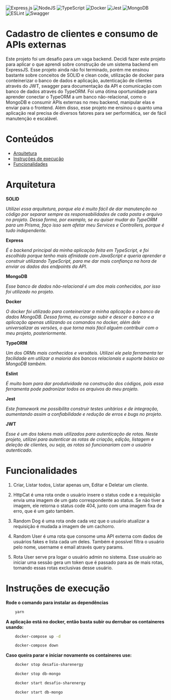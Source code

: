 ![Express.js](https://img.shields.io/badge/express.js-%23404d59.svg?style=for-the-badge&logo=express&logoColor=%2361DAFB) ![NodeJS](https://img.shields.io/badge/node.js-6DA55F?style=for-the-badge&logo=node.js&logoColor=white) ![TypeScript](https://img.shields.io/badge/typescript-%23007ACC.svg?style=for-the-badge&logo=typescript&logoColor=white) ![Docker](https://img.shields.io/badge/docker-%230db7ed.svg?style=for-the-badge&logo=docker&logoColor=white) ![Jest](https://img.shields.io/badge/-jest-%23C21325?style=for-the-badge&logo=jest&logoColor=white) ![MongoDB](https://img.shields.io/badge/MongoDB-%234ea94b.svg?style=for-the-badge&logo=mongodb&logoColor=white) ![ESLint](https://img.shields.io/badge/ESLint-4B3263?style=for-the-badge&logo=eslint&logoColor=white) ![Swagger](https://img.shields.io/badge/-Swagger-%23Clojure?style=for-the-badge&logo=swagger&logoColor=white)


# Cadastro de clientes e consumo de APIs externas

Este projeto foi um desafio para um vaga backend. Decidi fazer este projeto para aplicar o que aprendi sobre construção de um sistema backend em ExpressJS. Esse projeto ainda não foi terminado, porém me ensinou bastante sobre conceitos de SOLID e clean code, utilização de docker para conteinerizar o banco de dados e aplicação, autenticação de clientes através do JWT, swagger para documentação da API e comunicação com banco de dados através do TypeORM. Foi uma ótima oportunidade para aprender conectar o TypeORM a um banco não-relacional, como o MongoDB e consumir APIs externas no meu backend, manipular elas e enviar para o frontend. Além disso, esse projeto me ensinou o quanto uma aplicação real precisa de diversos fatores para ser performática, ser de fácil manutenção e escalável.


# Conteúdos

- [Arquitetura](#arquitetura) 
- [Instruções de execução](#instruções-de-execução)
- [Funcionalidades](#funcionalidades)


# Arquitetura 

**SOLID**

*Utilizei essa arquitetura, porque ela é muito fácil de dar manutenção no código por separar sempre as responsabilidades de cada pasta e arquivo no projeto. Dessa forma, por exemplo, se eu quiser mudar do TypeORM para um Prisma, faço isso sem afetar meu Services e Controllers, porque é tudo independente.*

**Express**

*É o backend principal da minha aplicação feita em TypeScript, e foi escolhido porque tenho mais afinidade com JavaScript e queria aprender a construir utilizando TypeScript, para me dar mais confiança na hora de enviar os dados dos endpoints da API.*

**MongoDB**

*Esse banco de dados não-relacional é um dos mais conhecidos, por isso foi utilizado no projeto.*

**Docker**

*O docker foi utilizado para conteinerizar a minha aplicação e o banco de dados MongoDB. Dessa forma, eu consigo subir e descer o banco e a aplicação apenas utilizando os comandos no docker, além dele universalizar as versões, o que torna mais fácil alguém contribuir com o meu projeto, posteriormente.*

**TypeORM**

*Um dos ORMs mais conhecidos e versáteis. Utilizei ele pela ferramenta ter facilidade em utilizar a maioria dos bancos relacionais e suporte básico ao MongoDB também.*

**Eslint**

*É muito bom para dar produtividade na construção dos códigos, pois essa ferramenta pode padronizar todos os arquivos do meu projeto.*

**Jest**

*Este framework me possibilita construir testes unitários e de integração, aumentando assim a confiabilidade e redução de erros e bugs no projeto.*

**JWT**

*Esse é um dos tokens mais utilizados para autenticação de rotas. Neste projeto, utilizei para autenticar as rotas de criação, edição, listagem e deleção de clientes, ou seja, as rotas só funcionariam com o usuário autenticado.*


# Funcionalidades

1. Criar, Listar todos, Listar apenas um, Editar e Deletar um cliente.

2. HttpCat é uma rota onde o usuário insere o status code e a requisição envia uma imagem de um gato correspondente ao status. Se não tiver a imagem, ele retorna o status code 404, junto com uma imagem fixa de erro, que é um gato também.

3. Random Dog é uma rota onde cada vez que o usuário atualizar a requisição é mudada a imagem de um cachorro.

4. Random User é uma rota que consome uma API externa com dados de usuários fakes e lista cada um deles. Também é possível filtra o usuário pelo nome, username e email através query params.

5. Rota User serve pra logar o usuário admin no sistema. Esse usuário ao iniciar uma sessão gera um token que é passado para as de mais rotas, tornando essas rotas exclusivas desse usuário.


# Instruções de execução

**Rode o comando para instalar as dependências**

```bash
    yarn 
```

**A aplicação está no docker, então basta subir ou derrubar os containeres usando:**

```bash
    docker-compose up -d
```

```bash
    docker-compose down
```

**Caso queira parar e iniciar novamente os containeres use:**

```bash
    docker stop desafio-sharenergy
```

```bash
    docker stop db-mongo
```

```bash
    docker start desafio-sharenergy
```

```bash
    docker start db-mongo
```
